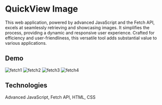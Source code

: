 # QuickView Image
This web application, powered by advanced JavaScript and the Fetch API, excels at seamlessly retrieving and showcasing images. It simplifies the process, providing a dynamic and responsive user experience. Crafted for efficiency and user-friendliness, this versatile tool adds substantial value to various applications.

## Demo
![fetch1](https://github.com/SirishaKasoju26/Fetch_Project/assets/132665292/51e77414-6d86-4f20-890c-e777cdff7d9d)
![fetch2](https://github.com/SirishaKasoju26/Fetch_Project/assets/132665292/2a23d541-a8e7-4324-9b40-ac79d4c10c5c)
![fetch3](https://github.com/SirishaKasoju26/Fetch_Project/assets/132665292/fb9af7a1-7675-4c96-af7f-149b484d0905)
![fetch4](https://github.com/SirishaKasoju26/Fetch_Project/assets/132665292/94c888ff-0400-483c-8fa5-8d8560e6b099)

## Technologies
Advanced JavaScript, Fetch API, HTML, CSS
